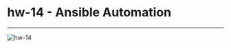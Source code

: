 # hw-14 - Ansible Automation
---
![hw-14](https://www.openvirtualization.pro/wp-content/uploads/2019/01/GettingStartedWithAnsible-1200x780.png)
# 

